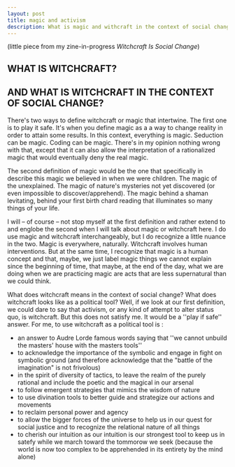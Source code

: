 ```yaml
---
layout: post
title: magic and activism
description: What is magic and withcraft in the context of social changes and activism
---
```


(little piece from my zine-in-progress _Witchcraft Is Social Change_)

## WHAT IS WITCHCRAFT? 
## AND WHAT IS WITCHCRAFT IN THE CONTEXT OF SOCIAL CHANGE?

There's two ways to define witchcraft or magic that intertwine. The first one is to play it safe. It's when you define magic as a a way to change reality in order to attain some results. In this context, everything is magic. Seduction can be magic. Coding can be magic. There's in my opinion nothing wrong with that, except that it can also allow the interpretation of a rationalized magic that would eventually deny the real magic. 

The second definition of magic would be the one that specifically in describe this magic we believed in when we were children. The magic of the unexplained. The magic of nature's mysteries not yet discovered (or even impossible to discover/apprehend). The magic behind a shaman levitating, behind your first birth chard reading that illuminates so many things of your life.  

I will – of course – not stop myself at the first definition and rather extend to and englobe the second when I will talk about magic or witchcraft here. I do use magic and witchcraft interchangeably, but I do recognize a little nuance in the two. Magic is everywhere, naturally. Witchcraft involves human interventions. But at the same time, I recognize that magic is a human concept and that, maybe, we just label magic things we cannot explain since the beginning of time, that maybe, at the end of the day, what we are doing when we are practicing magic are acts that are less supernatural than we could think.

What does witchcraft means in the context of social change? What does witchcraft looks like as a political tool? Well, if we look at our first definition, we could dare to say that activism, or any kind of attempt to alter status quo, is witchcraft. But this does not satisfy me. It would be a ''play if safe'' answer. For me, to use witchcraft as a political tool is :
- an answer to Audre Lorde famous words saying that ''we cannot unbuild the masters' house with the masters tools''
- to acknowledge the importance of the symbolic and engage in fight on symbolic ground
      (and therefore acknowledge that the "battle of the imagination" is not frivolous) 
- in the spirit of diversity of tactics, to leave the realm of the purely rational and include the poetic and the magical in our arsenal
- to follow emergent strategies that mimics the wisdom of nature
- to use divination tools to better guide and strategize our actions and movements
- to reclaim personal power and agency 
- to allow the bigger forces of the universe to help us in our quest for social justice and to recognize the relational nature of all things 
- to cherish our intuition as our intuition is our strongest tool to keep us in satefy while we march toward the tommorow we seek (because the world is now too complex to be apprehended in its entirety by the mind alone)
       







